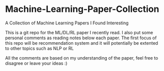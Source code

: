 # Machine-Learning-Paper-Collection
A Collection of Machine Learning Papers I Found Interesting

This is a git repo for the ML/DL/RL paper I recently read. I also put some personal comments as reading notes below each paper. The first focus of this repo will be recommendation system and it will potentially be extented to other topics such as NLP or RL

All the comments are based on my understanding of the paper, feel free to disagree or leave your ideas :)
